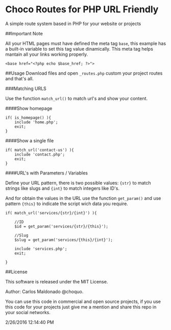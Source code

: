 # Choco Routes for PHP URL Friendly
A simple route system based in PHP for your website or projects

##Important Note

All your HTML pages must have defined the meta tag `base`, this example has a built-in variable to set this tag value dinamically. This meta tag helps mantain all your links working properly.

	<base href="<?php echo $base_href; ?>">

##Usage
Download files and open `_routes.php` custom your project routes and that's all.

###Matching URLS

Use the function `match_url()` to match url's and show your content.

####Show homepage

	if( is_homepage() ){
		include 'home.php';
		exit;
	}

####Show a single file

	if( match_url('contact-us') ){
		include 'contact.php';
		exit;
	}

####URL's with Parameters / Variables

Define your URL pattern, there is two possible values: `{str}` to match strings like slugs and `{int}` to match integers like ID's.

And for obtain the values in the URL use the function `get_param()` and use pattern `{this}` to indicate the script wich data you require.

	if( match_url('services/{str}/{int}') ){

		//ID
		$id = get_param('services/{str}/{this}');
		
		//Slug
		$slug = get_param('services/{this}/{int}');
	
		include 'services.php';
		exit;

	}

##License

This software is released under the MIT License.

Author: Carlos Maldonado @choquo.

You can use this code in commercial and open source projects, if you use this code for your projects just give me a mention and share this repo in your social networks.

2/26/2016 12:14:40 PM 